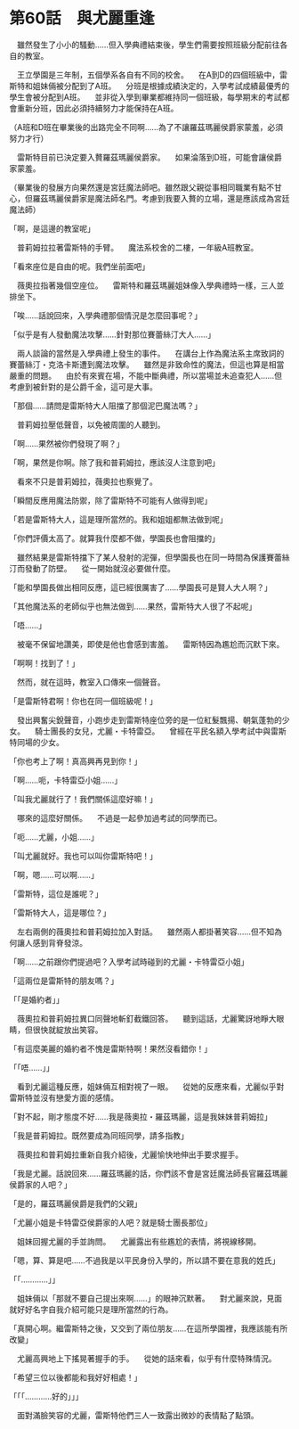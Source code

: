 # 第60話　與尤麗重逢

　雖然發生了小小的騷動……但入學典禮結束後，學生們需要按照班級分配前往各自的教室。

　王立學園是三年制，五個學系各自有不同的校舍。
　在A到D的四個班級中，雷斯特和姐妹倆被分配到了A班。
　分班是根據成績決定的，入學考試成績最優秀的學生會被分配到A班。
　並非從入學到畢業都維持同一個班級，每學期末的考試都會重新分班，因此必須持續努力才能保持在A班。

（A班和D班在畢業後的出路完全不同啊……為了不讓羅茲瑪麗侯爵家蒙羞，必須努力才行）

　雷斯特目前已決定要入贅羅茲瑪麗侯爵家。
　如果淪落到D班，可能會讓侯爵家蒙羞。

（畢業後的發展方向果然還是宮廷魔法師吧。雖然跟父親從事相同職業有點不甘心，但羅茲瑪麗侯爵家是魔法師名門。考慮到我要入贅的立場，還是應該成為宮廷魔法師）

「啊，是這邊的教室呢」

　普莉姆拉拉著雷斯特的手臂。
　魔法系校舍的二樓，一年級A班教室。

「看來座位是自由的呢。我們坐前面吧」

　薇奧拉指著幾個空座位。
　雷斯特和羅茲瑪麗姐妹像入學典禮時一樣，三人並排坐下。

「唉……話說回來，入學典禮那個情況是怎麼回事呢？」

「似乎是有人發動魔法攻擊……針對那位賽蕾絲汀大人……」

　兩人談論的當然是入學典禮上發生的事件。
　在講台上作為魔法系主席致詞的賽蕾絲汀・克洛卡斯遭到魔法攻擊。
　雖然是非致命性的魔法，但這也算是相當嚴重的問題。
　由於有來賓在場，不能中斷典禮，所以當場並未追查犯人……但考慮到被針對的是公爵千金，這可是大事。

「那個……請問是雷斯特大人阻擋了那個泥巴魔法嗎？」

　普莉姆拉壓低聲音，以免被周圍的人聽到。

「啊……果然被你們發現了啊？」

「啊，果然是你啊。除了我和普莉姆拉，應該沒人注意到吧」

　看來不只是普莉姆拉，薇奧拉也察覺了。

「瞬間反應用魔法防禦，除了雷斯特不可能有人做得到呢」

「若是雷斯特大人，這是理所當然的。我和姐姐都無法做到呢」

「你們評價太高了。就算我什麼都不做，學園長也會阻擋的」

　雖然結果是雷斯特擋下了某人發射的泥彈，但學園長也在同一時間為保護賽蕾絲汀而發動了防壁。
　從一開始就沒必要做什麼。

「能和學園長做出相同反應，這已經很厲害了……學園長可是賢人大人啊？」

「其他魔法系的老師似乎也無法做到……果然，雷斯特大人很了不起呢」

「唔……」

　被毫不保留地讚美，即使是他也會感到害羞。
　雷斯特因為尷尬而沉默下來。

「啊啊！找到了！」

　然而，就在這時，教室入口傳來一個聲音。

「是雷斯特君啊！你也在同一個班級呢！」

　發出興奮尖銳聲音，小跑步走到雷斯特座位旁的是一位紅髮飄揚、朝氣蓬勃的少女。
　騎士團長的女兒，尤麗・卡特雷亞。
　曾經在平民名額入學考試中與雷斯特同場的少女。

「你也考上了啊！真高興再見到你！」

「啊……呃，卡特雷亞小姐……」

「叫我尤麗就行了！我們關係這麼好嘛！」

　哪來的這麼好關係。
　不過是一起參加過考試的同學而已。

「呃……尤麗，小姐……」

「叫尤麗就好。我也可以叫你雷斯特吧！」

「啊，嗯……可以啊……」

「雷斯特，這位是誰呢？」

「雷斯特大人，這是哪位？」

　左右兩側的薇奧拉和普莉姆拉加入對話。
　雖然兩人都掛著笑容……但不知為何讓人感到背脊發涼。

「啊……之前跟你們提過吧？入學考試時碰到的尤麗・卡特雷亞小姐」

「這兩位是雷斯特的朋友嗎？」

「「是婚約者」」

　薇奧拉和普莉姆拉異口同聲地斬釘截鐵回答。
　聽到這話，尤麗驚訝地睜大眼睛，但很快就綻放出笑容。

「有這麼美麗的婚約者不愧是雷斯特啊！果然沒看錯你！」

「「唔……」」

　看到尤麗這種反應，姐妹倆互相對視了一眼。
　從她的反應來看，尤麗似乎對雷斯特並沒有戀愛方面的感情。

「對不起，剛才態度不好……我是薇奧拉・羅茲瑪麗，這是我妹妹普莉姆拉」

「我是普莉姆拉。既然要成為同班同學，請多指教」

　薇奧拉和普莉姆拉重新自我介紹後，尤麗愉快地伸出手要求握手。

「我是尤麗。話說回來……羅茲瑪麗的話，你們該不會是宮廷魔法師長官羅茲瑪麗侯爵家的人吧？」

「是的，羅茲瑪麗侯爵是我們的父親」

「尤麗小姐是卡特雷亞侯爵家的人吧？就是騎士團長那位」

　姐妹回握尤麗的手並詢問。
　尤麗露出有些尷尬的表情，將視線移開。

「嗯，算、算是吧……不過我是以平民身份入學的，所以請不要在意我的姓氏」

「「…………」」

　姐妹倆以「那就不要自己提出來啊……」的眼神沉默著。
　對尤麗來說，見面就好好名字自我介紹可能只是理所當然的行為。

「真開心啊。繼雷斯特之後，又交到了兩位朋友……在這所學園裡，我應該能有所改變」

　尤麗高興地上下搖晃著握手的手。
　從她的話來看，似乎有什麼特殊情況。

「希望三位以後都能和我好好相處！」

「「「…………好的」」」

　面對滿臉笑容的尤麗，雷斯特他們三人一致露出微妙的表情點了點頭。